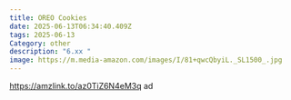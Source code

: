 ```yaml
---
title: OREO Cookies
date: 2025-06-13T06:34:40.409Z
tags: 2025-06-13
Category: other
description: "6.xx "
image: https://m.media-amazon.com/images/I/81+qwcQbyiL._SL1500_.jpg
---
```

https://amzlink.to/az0TiZ6N4eM3q ad